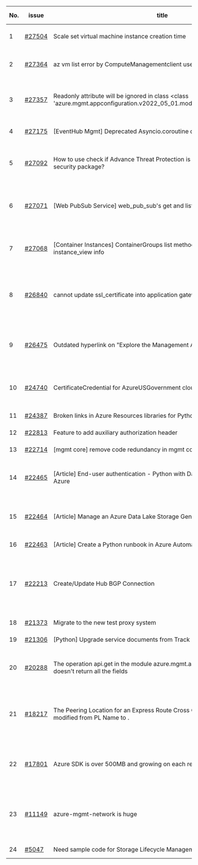 | No. | issue | title | labels | assignees | bot advice | created date |
| ------ | ------ | ------ | ------ | ------ | ------ | :-----: |
|1|[#27504](https://github.com/Azure/azure-sdk-for-python/issues/27504)|Scale set virtual machine instance creation time|Compute, Mgmt, needs-author-feedback|msyyc||2022-11-15|
|2|[#27364](https://github.com/Azure/azure-sdk-for-python/issues/27364)|az vm list error by ComputeManagementclient used the package to 28.0.0 |Compute, Mgmt, needs-author-feedback, CXP Attention|msyyc||2022-11-08|
|3|[#27357](https://github.com/Azure/azure-sdk-for-python/issues/27357)|Readonly attribute will be ignored in class <class 'azure.mgmt.appconfiguration.v2022_05_01.models._models_py3.KeyValue'>|Mgmt, needs-author-feedback, App Configuration, CXP Attention|msyyc||2022-11-08|
|4|[#27175](https://github.com/Azure/azure-sdk-for-python/issues/27175)|[EventHub Mgmt] Deprecated Asyncio.coroutine decorator in test|Event Hubs, Client, Mgmt, issue-addressed|msyyc||2022-10-28|
|5|[#27092](https://github.com/Azure/azure-sdk-for-python/issues/27092)|How to use check if Advance Threat Protection is enabled azure-mgmt-security package? |question, Security, Mgmt, customer-reported, issue-addressed|msyyc||2022-10-26|
|6|[#27071](https://github.com/Azure/azure-sdk-for-python/issues/27071)|[Web PubSub Service] web_pub_sub's get and list method doesn't work|Docs, question, Mgmt, customer-reported, needs-team-attention, WebPubSub|msyyc|new comment|2022-10-26|
|7|[#27068](https://github.com/Azure/azure-sdk-for-python/issues/27068)|[Container Instances] ContainerGroups list method result doesn't have instance_view info|bug, Container Instances, Mgmt, customer-reported, issue-addressed|msyyc||2022-10-26|
|8|[#26840](https://github.com/Azure/azure-sdk-for-python/issues/26840)|cannot update ssl_certificate into application gateway|question, Network - Application Gateway, Mgmt, customer-reported, issue-addressed|msyyc||2022-10-15|
|9|[#26475](https://github.com/Azure/azure-sdk-for-python/issues/26475)|Outdated hyperlink on "Explore the Management APIs"|bug, Docs, Notification Hub, Mgmt, customer-reported, needs-team-attention|msyyc|no reply > 7|2022-09-27|
|10|[#24740](https://github.com/Azure/azure-sdk-for-python/issues/24740)|CertificateCredential for AzureUSGovernment cloud|feature-request, Operations Management, Mgmt, needs-team-attention|msyyc, BigCat20196|no reply > 7|2022-06-07|
|11|[#24387](https://github.com/Azure/azure-sdk-for-python/issues/24387)|Broken links in Azure Resources libraries for Python|Docs, Mgmt|msyyc, scbedd|new comment|2022-05-11|
|12|[#22813](https://github.com/Azure/azure-sdk-for-python/issues/22813)|Feature to add auxiliary authorization header|feature-request, Mgmt|msyyc|new issue|2022-01-28|
|13|[#22714](https://github.com/Azure/azure-sdk-for-python/issues/22714)|[mgmt core] remove code redundancy in mgmt core polling|Mgmt, Azure.Mgmt.Core|msyyc|new issue|2022-01-21|
|14|[#22465](https://github.com/Azure/azure-sdk-for-python/issues/22465)|[Article] End-user authentication - Python with Data Lake Storage Gen1 - Azure|Storage, Docs, Client, Mgmt, Data Lake Storage Gen1, Resources|tasherif-msft, msyyc|no reply > 7|2022-01-12|
|15|[#22464](https://github.com/Azure/azure-sdk-for-python/issues/22464)|[Article] Manage an Azure Data Lake Storage Gen1 account with Python|Storage, Docs, Client, Mgmt, Data Lake Storage Gen1, Resources|tasherif-msft, msyyc|no reply > 7|2022-01-12|
|16|[#22463](https://github.com/Azure/azure-sdk-for-python/issues/22463)|[Article] Create a Python runbook in Azure Automation|Docs, Compute, Mgmt, Resources|msyyc|no reply > 7|2022-01-12|
|17|[#22213](https://github.com/Azure/azure-sdk-for-python/issues/22213)|Create/Update Hub BGP Connection|question, Network, Service Attention, Mgmt, customer-reported, needs-team-attention, Network - Virtual WAN|msyyc|new comment|2021-12-17|
|18|[#21373](https://github.com/Azure/azure-sdk-for-python/issues/21373)|Migrate to the new test proxy system|Mgmt, Epic, MQ|msyyc|no reply > 7|2021-10-22|
|19|[#21306](https://github.com/Azure/azure-sdk-for-python/issues/21306)|[Python] Upgrade service documents from Track 1 to Track 2|Mgmt, MQ|msyyc|new comment|2021-10-18|
|20|[#20288](https://github.com/Azure/azure-sdk-for-python/issues/20288)|The operation api.get in the module azure.mgmt.apimanagement.operations doesn't return all the fields|bug, API Management, Mgmt, customer-reported|msyyc, BigCat20196|new comment|2021-08-16|
|21|[#18217](https://github.com/Azure/azure-sdk-for-python/issues/18217)|The Peering Location for an Express Route Cross Connection ... cannot be modified from PL Name to .|bug, Network - ExpressRoute, Service Attention, Mgmt, customer-reported, needs-team-attention|msyyc|new comment|2021-04-22|
|22|[#17801](https://github.com/Azure/azure-sdk-for-python/issues/17801)|Azure SDK is over 500MB and growing on each release.|question, Network, Service Attention, Mgmt, customer-reported, needs-team-attention|lmazuel, msyyc|new comment|2021-04-05|
|23|[#11149](https://github.com/Azure/azure-sdk-for-python/issues/11149)|azure-mgmt-network is huge|question, Service Attention, Network - Virtual Network, Mgmt, customer-reported, needs-team-attention|msyyc, MikhailTryakhov|new comment|2020-04-30|
|24|[#5047](https://github.com/Azure/azure-sdk-for-python/issues/5047)|Need sample code for Storage Lifecycle Management|Docs, Mgmt|msyyc|new comment|2019-05-02|
